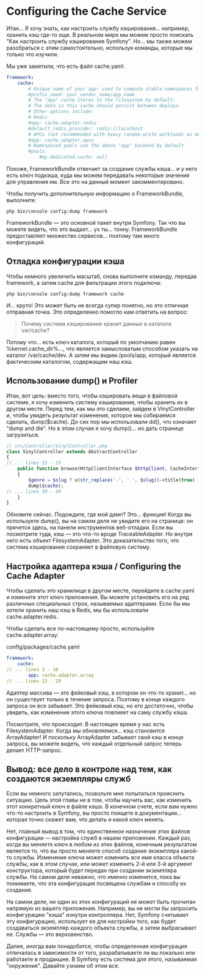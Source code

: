 # Configuring the Cache Service

Итак... Я хочу знать, как настроить службу кэширования... например, хранить кэш где-то еще. В реальном мире мы можем просто поискать "Как настроить службу кэширования Symfony". Но... мы также можем разобраться с этим самостоятельно, используя команды, которые мы только что изучили.

Мы уже заметили, что есть файл cache.yaml:

```yaml
framework:
    cache:
        # Unique name of your app: used to compute stable namespaces for cache keys.
        #prefix_seed: your_vendor_name/app_name
        # The "app" cache stores to the filesystem by default.
        # The data in this cache should persist between deploys.
        # Other options include:
        # Redis
        #app: cache.adapter.redis
        #default_redis_provider: redis://localhost
        # APCu (not recommended with heavy random-write workloads as memory fragmentation can cause perf issues)
        #app: cache.adapter.apcu
        # Namespaced pools use the above "app" backend by default
        #pools:
            #my.dedicated.cache: null
```

Похоже, FrameworkBundle отвечает за создание службы кэша... и у него есть ключ подкэша, куда мы можем передавать некоторые значения для управления им. Все это на данный момент закомментировано.

Чтобы получить дополнительную информацию о FrameworkBundle, выполните:

```
php bin/console config:dump framework
```

FrameworkBundle — это основной пакет внутри Symfony. Так что вы можете видеть, что это выдает... ух ты... тонну. FrameworkBundle предоставляет множество сервисов... поэтому там много конфигураций.

## Отладка конфигурации кэша

Чтобы немного увеличить масштаб, снова выполните команду, передав framework, а затем cache для фильтрации этого подключа:

```
php bin/console config:dump framework cache
```

И... круто! Это может быть не всегда супер понятно, но это отличная отправная точка. Это определенно помогло нам ответить на вопрос:

> Почему система кэширования хранит данные в каталоге var/cache?

Потому что... есть ключ каталога, который по умолчанию равен %kernel.cache_dir%..., что является замысловатым способом указать на каталог /var/cache/dev. А затем мы видим /pools/app, который является фактическим каталогом, содержащим наш кэш.

## Использование dump() и Profiler

Итак, вот цель: вместо того, чтобы кэшировать вещи в файловой системе, я хочу изменить систему кэширования, чтобы хранить их в другом месте. Перед тем, как мы это сделаем, зайдем в VinylController и, чтобы увидеть результат изменения, которое мы собираемся сделать, dump($cache). До сих пор мы использовали dd(), что означает "dump and die". Но в этом случае я хочу dump()... но дать странице загрузиться.

```php
// src/Controller/VinylController.php
class VinylController extends AbstractController
{
// ... lines 15 - 33
    public function browse(HttpClientInterface $httpClient, CacheInterface $cache, string $slug = null): Response
    {
        $genre = $slug ? u(str_replace('-', ' ', $slug))->title(true) : null;
        dump($cache);
// ... lines 39 - 49
    }
}
```

Обновите сейчас. Подождите, где мой дамп? Это... функция! Когда вы используете dump(), вы на самом деле не увидите его на странице: он прячется здесь, на панели инструментов веб-отладки. Если вы посмотрите туда, кэш — это что-то вроде TraceableAdapter. Но внутри него есть объект FilesystemAdapter. Это доказательство того, что система кэширования сохраняет в файловую систему.

## Настройка адаптера кэша / Configuring the Cache Adapter

Чтобы сделать это хранилище в другом месте, перейдите в cache.yaml и измените этот ключ приложения. Вы можете установить его на ряд различных специальных строк, называемых адаптерами. Если бы мы хотели хранить наш кэш в Redis, мы бы использовали cache.adapter.redis.

Чтобы сделать все по-настоящему просто, используйте cache.adapter.array:

config/packages/cache.yaml

```yaml
framework:
    cache:
// ... lines 3 - 10
        app: cache.adapter.array
// ... lines 12 - 20
```

Адаптер массива — это фейковый кэш, в котором он что-то хранит... но он существует только в течение запроса. Поэтому в конце каждого запроса он все забывает. Это фейковый кэш, но его достаточно, чтобы увидеть, как изменение этого ключа повлияет на саму службу кэша.

Посмотрите, что происходит. В настоящее время у нас есть FilesystemAdapter. Когда мы обновляемся... кэш становится ArrayAdapter! И ​​поскольку ArrayAdapter забывает свой кэш в конце запроса, вы можете видеть, что каждый отдельный запрос теперь делает HTTP-запрос.

## Вывод: все дело в контроле над тем, как создаются экземпляры служб

Если вы немного запутались, позвольте мне попытаться прояснить ситуацию. Цель этой главы не в том, чтобы научить вас, как изменить этот конкретный ключ в файле кэша. В конечном счете, если вам нужно что-то настроить в Symfony, вы просто поищете в документации... которая точно скажет вам, что делать и какой ключ менять.

Нет, главный вывод в том, что единственное назначение этих файлов конфигурации — настройка служб в нашем приложении. Каждый раз, когда вы меняете ключ в любом из этих файлов, конечным результатом является то, что вы просто меняете способ создания экземпляра какой-то службы. Изменение ключа может изменить все имя класса объекта службы, как в этом случае, или может изменить 2-й или 3-й аргумент конструктора, который будет передан при создании экземпляра службы. На самом деле неважно, что именно изменится, пока вы понимаете, что эта конфигурация посвящена службам и способу их создания.

На самом деле, ни один из этих конфигураций не может быть прочитан напрямую из вашего приложения. Например, вы не могли бы запросить конфигурацию "кэша" изнутри контроллера. Нет, Symfony считывает эту конфигурацию, использует ее для настройки того, как будет создаваться экземпляр каждого объекта службы, а затем выбрасывает ее. Службы — это верховенство.

Далее, иногда вам понадобится, чтобы определенная конфигурация отличалась в зависимости от того, разрабатываете ли вы локально или работаете в продакшне. В Symfony есть система для этого, называемая "окружения". Давайте узнаем об этом все.